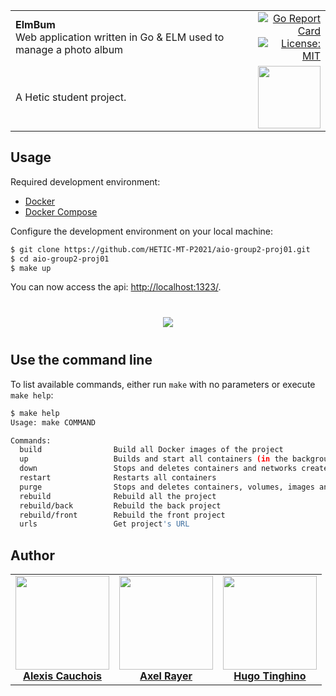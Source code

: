 <table width="100%">
	<tr>
		<td align="left" width="70">
			<strong>ElmBum</strong><br />
			Web application written in Go & ELM used to manage a photo album
		</td>
		<td align="right" width="20%">
			<a href="https://goreportcard.com/report/github.com/HETIC-MT-P2021/aio-group2-proj01">
				<img src="https://goreportcard.com/badge/github.com/HETIC-MT-P2021/aio-group2-proj01" alt="Go Report Card">
			</a>
      <a href="https://github.com/HETIC-MT-P2021/aio-group2-proj01/blob/master/LICENSE">
			  <img src="https://img.shields.io/badge/License-MIT-yellow.svg" alt="License: MIT"/>
      </a>
		</td>
	</tr>
	<tr>
		<td>
			A Hetic student project.
		</td>
		<td align="center">
			<img src="https://user-images.githubusercontent.com/27848278/80025966-ab059800-84e1-11ea-9e37-41a3ddcbda89.png" width="100"/>
		</td>
	</tr>
</table>

## Usage

Required development environment:
- [Docker](https://www.docker.com)
- [Docker Compose](https://docs.docker.com/compose/install/)

Configure the development environment on your local machine:
```bash
$ git clone https://github.com/HETIC-MT-P2021/aio-group2-proj01.git
$ cd aio-group2-proj01
$ make up
```

You can now access the api: [http://localhost:1323/](http://localhost:1323/).

<p align="center" style="margin: 40px 0">
  <img src="https://user-images.githubusercontent.com/27848278/80033563-3cc6d280-84ed-11ea-8721-94331b52e23b.gif" style="max-width: 80%;">
</p>

## Use the command line

To list available commands, either run `make` with no parameters or execute `make help`:

```bash
$ make help
Usage: make COMMAND

Commands:
  build                Build all Docker images of the project
  up                   Builds and start all containers (in the background)
  down                 Stops and deletes containers and networks created by "up".
  restart              Restarts all containers
  purge                Stops and deletes containers, volumes, images and networks created by "up".
  rebuild              Rebuild all the project
  rebuild/back         Rebuild the back project
  rebuild/front        Rebuild the front project
  urls                 Get project's URL
```

## Author

<table>
  <tr>
    <td align="center">
      <a href="https://github.com/acauchois">
        <img src="https://github.com/acauchois.png" width="150px;"/><br>
        <b>Alexis Cauchois</b>
      </a>
    </td>
    <td align="center">
      <a href="https://github.com/Akecel">
        <img src="https://github.com/Akecel.png" width="150px;"/><br>
        <b>Axel Rayer</b>
      </a>
    </td>
    <td align="center">
      <a href="https://github.com/t-hugo">
        <img src="https://github.com/t-hugo.png" width="150px;"/><br>
        <b>Hugo Tinghino</b>
      </a>
    </td>
  </tr>
</table>
